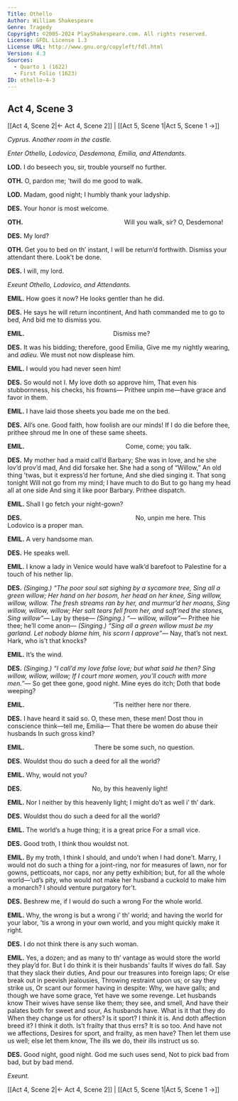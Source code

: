 ```yaml
---
Title: Othello
Author: William Shakespeare
Genre: Tragedy
Copyright: ©2005-2024 PlayShakespeare.com. All rights reserved.
License: GFDL License 1.3
License URL: http://www.gnu.org/copyleft/fdl.html
Version: 4.3
Sources:
  - Quarto 1 (1622)
  - First Folio (1623)
ID: othello-4-3
---
```


## Act 4, Scene 3
[[Act 4, Scene 2|← Act 4, Scene 2]] | [[Act 5, Scene 1|Act 5, Scene 1 →]]

*Cyprus. Another room in the castle.*

*Enter Othello, Lodovico, Desdemona, Emilia, and Attendants.*

**LOD.**
I do beseech you, sir, trouble yourself no further.

**OTH.**
O, pardon me; ’twill do me good to walk.

**LOD.**
Madam, good night; I humbly thank your ladyship.

**DES.**
Your honor is most welcome.

**OTH.**
                Will you walk, sir?
O, Desdemona!

**DES.**
My lord?

**OTH.**
Get you to bed on th’ instant, I will be return’d forthwith. Dismiss your attendant there. Look’t be done.

**DES.**
I will, my lord.

*Exeunt Othello, Lodovico, and Attendants.*

**EMIL.**
How goes it now? He looks gentler than he did.

**DES.**
He says he will return incontinent,
And hath commanded me to go to bed,
And bid me to dismiss you.

**EMIL.**
              Dismiss me?

**DES.**
It was his bidding; therefore, good Emilia,
Give me my nightly wearing, and *adieu*.
We must not now displease him.

**EMIL.**
I would you had never seen him!

**DES.**
So would not I. My love doth so approve him,
That even his stubbornness, his checks, his frowns⁠—
Prithee unpin me—have grace and favor in them.

**EMIL.**
I have laid those sheets you bade me on the bed.

**DES.**
All’s one. Good faith, how foolish are our minds!
If I do die before thee, prithee shroud me
In one of these same sheets.

**EMIL.**
                Come, come; you talk.

**DES.**
My mother had a maid call’d Barbary;
She was in love, and he she lov’d prov’d mad,
And did forsake her. She had a song of “Willow,”
An old thing ’twas, but it express’d her fortune,
And she died singing it. That song tonight
Will not go from my mind; I have much to do
But to go hang my head all at one side
And sing it like poor Barbary. Prithee dispatch.

**EMIL.**
Shall I go fetch your night-gown?

**DES.**
                  No, unpin me here.
This Lodovico is a proper man.

**EMIL.**
A very handsome man.

**DES.**
He speaks well.

**EMIL.**
I know a lady in Venice would have walk’d barefoot to Palestine for a touch of his nether lip.

**DES.**
*(Singing.)*
*“The poor soul sat sighing by a sycamore tree,*
*Sing all a green willow;*
*Her hand on her bosom, her head on her knee,*
*Sing willow, willow, willow.*
*The fresh streams ran by her, and murmur’d her moans,*
*Sing willow, willow, willow;*
*Her salt tears fell from her, and soft’ned the stones,*
*Sing willow”⁠—*
Lay by these⁠—
*(Singing.)*
*“— willow, willow”⁠—*
Prithee hie thee; he’ll come anon⁠—
*(Singing.)*
*“Sing all a green willow must be my garland.*
*Let nobody blame him, his scorn I approve”⁠—*
Nay, that’s not next. Hark, who is’t that knocks?

**EMIL.**
It’s the wind.

**DES.**
*(Singing.)*
*“I call’d my love false love; but what said he then?*
*Sing willow, willow, willow;*
*If I court more women, you’ll couch with more men.”⁠—*
So get thee gone, good night. Mine eyes do itch;
Doth that bode weeping?

**EMIL.**
              ’Tis neither here nor there.

**DES.**
I have heard it said so. O, these men, these men!
Dost thou in conscience think—tell me, Emilia⁠—
That there be women do abuse their husbands
In such gross kind?

**EMIL.**
           There be some such, no question.

**DES.**
Wouldst thou do such a deed for all the world?

**EMIL.**
Why, would not you?

**DES.**
           No, by this heavenly light!

**EMIL.**
Nor I neither by this heavenly light;
I might do’t as well i’ th’ dark.

**DES.**
Wouldst thou do such a deed for all the world?

**EMIL.**
The world’s a huge thing; it is a great price
For a small vice.

**DES.**
Good troth, I think thou wouldst not.

**EMIL.**
By my troth, I think I should, and undo’t when I had done’t. Marry, I would not do such a thing for a joint-ring, nor for measures of lawn, nor for gowns, petticoats, nor caps, nor any petty exhibition; but, for all the whole world—’ud’s pity, who would not make her husband a cuckold to make him a monarch? I should venture purgatory for’t.

**DES.**
Beshrew me, if I would do such a wrong
For the whole world.

**EMIL.**
Why, the wrong is but a wrong i’ th’ world; and having the world for your labor, ’tis a wrong in your own world, and you might quickly make it right.

**DES.**
I do not think there is any such woman.

**EMIL.**
Yes, a dozen; and as many to th’ vantage as would store the world they play’d for.
But I do think it is their husbands’ faults
If wives do fall. Say that they slack their duties,
And pour our treasures into foreign laps;
Or else break out in peevish jealousies,
Throwing restraint upon us; or say they strike us,
Or scant our former having in despite:
Why, we have galls; and though we have some grace,
Yet have we some revenge. Let husbands know
Their wives have sense like them; they see, and smell,
And have their palates both for sweet and sour,
As husbands have. What is it that they do
When they change us for others? Is it sport?
I think it is. And doth affection breed it?
I think it doth. Is’t frailty that thus errs?
It is so too. And have not we affections,
Desires for sport, and frailty, as men have?
Then let them use us well; else let them know,
The ills we do, their ills instruct us so.

**DES.**
Good night, good night. God me such uses send,
Not to pick bad from bad, but by bad mend.

*Exeunt.*

[[Act 4, Scene 2|← Act 4, Scene 2]] | [[Act 5, Scene 1|Act 5, Scene 1 →]]